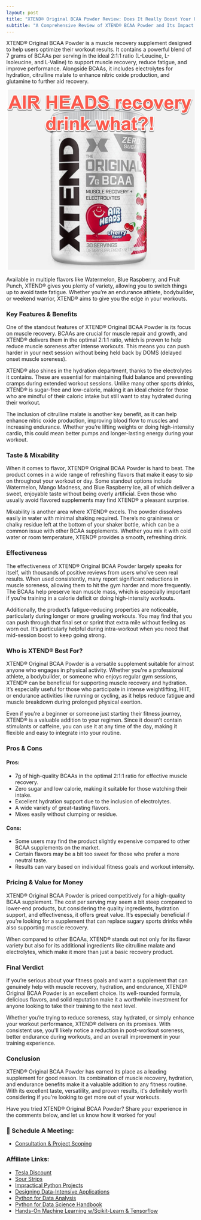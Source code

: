 ```yaml
---
layout: post
title: "XTEND® Original BCAA Powder Review: Does It Really Boost Your Performance?"
subtitle: "A Comprehensive Review of XTEND® BCAA Powder and Its Impact on Muscle Recovery, Hydration, and Performance"
---
```


XTEND® Original BCAA Powder is a muscle recovery supplement designed to help users optimize their workout results. It contains a powerful blend of 7 grams of BCAAs per serving in the ideal 2:1:1 ratio (L-Leucine, L-Isoleucine, and L-Valine) to support muscle recovery, reduce fatigue, and improve performance. Alongside BCAAs, it includes electrolytes for hydration, citrulline malate to enhance nitric oxide production, and glutamine to further aid recovery.

[![IMAGE_ALT](../img/air-heads.jpg)](https://www.youtube.com/watch?v=LvDYgSWT8F0)

Available in multiple flavors like Watermelon, Blue Raspberry, and Fruit Punch, XTEND® gives you plenty of variety, allowing you to switch things up to avoid taste fatigue. Whether you’re an endurance athlete, bodybuilder, or weekend warrior, XTEND® aims to give you the edge in your workouts.

### **Key Features & Benefits**
One of the standout features of XTEND® Original BCAA Powder is its focus on muscle recovery. BCAAs are crucial for muscle repair and growth, and XTEND® delivers them in the optimal 2:1:1 ratio, which is proven to help reduce muscle soreness after intense workouts. This means you can push harder in your next session without being held back by DOMS (delayed onset muscle soreness).

XTEND® also shines in the hydration department, thanks to the electrolytes it contains. These are essential for maintaining fluid balance and preventing cramps during extended workout sessions. Unlike many other sports drinks, XTEND® is sugar-free and low-calorie, making it an ideal choice for those who are mindful of their caloric intake but still want to stay hydrated during their workout.

The inclusion of citrulline malate is another key benefit, as it can help enhance nitric oxide production, improving blood flow to muscles and increasing endurance. Whether you’re lifting weights or doing high-intensity cardio, this could mean better pumps and longer-lasting energy during your workout.

### **Taste & Mixability**
When it comes to flavor, XTEND® Original BCAA Powder is hard to beat. The product comes in a wide range of refreshing flavors that make it easy to sip on throughout your workout or day. Some standout options include Watermelon, Mango Madness, and Blue Raspberry Ice, all of which deliver a sweet, enjoyable taste without being overly artificial. Even those who usually avoid flavored supplements may find XTEND® a pleasant surprise.

Mixability is another area where XTEND® excels. The powder dissolves easily in water with minimal shaking required. There’s no graininess or chalky residue left at the bottom of your shaker bottle, which can be a common issue with other BCAA supplements. Whether you mix it with cold water or room temperature, XTEND® provides a smooth, refreshing drink.

### **Effectiveness**
The effectiveness of XTEND® Original BCAA Powder largely speaks for itself, with thousands of positive reviews from users who’ve seen real results. When used consistently, many report significant reductions in muscle soreness, allowing them to hit the gym harder and more frequently. The BCAAs help preserve lean muscle mass, which is especially important if you’re training in a calorie deficit or doing high-intensity workouts.

Additionally, the product’s fatigue-reducing properties are noticeable, particularly during longer or more grueling workouts. You may find that you can push through that final set or sprint that extra mile without feeling as worn out. It’s particularly helpful during intra-workout when you need that mid-session boost to keep going strong.

### **Who is XTEND® Best For?**
XTEND® Original BCAA Powder is a versatile supplement suitable for almost anyone who engages in physical activity. Whether you're a professional athlete, a bodybuilder, or someone who enjoys regular gym sessions, XTEND® can be beneficial for supporting muscle recovery and hydration. It’s especially useful for those who participate in intense weightlifting, HIIT, or endurance activities like running or cycling, as it helps reduce fatigue and muscle breakdown during prolonged physical exertion.

Even if you're a beginner or someone just starting their fitness journey, XTEND® is a valuable addition to your regimen. Since it doesn’t contain stimulants or caffeine, you can use it at any time of the day, making it flexible and easy to integrate into your routine.

### **Pros & Cons**
#### **Pros:**
- 7g of high-quality BCAAs in the optimal 2:1:1 ratio for effective muscle recovery.
- Zero sugar and low calorie, making it suitable for those watching their intake.
- Excellent hydration support due to the inclusion of electrolytes.
- A wide variety of great-tasting flavors.
- Mixes easily without clumping or residue.
#### **Cons:**
- Some users may find the product slightly expensive compared to other BCAA supplements on the market.
- Certain flavors may be a bit too sweet for those who prefer a more neutral taste.
- Results can vary based on individual fitness goals and workout intensity.
### **Pricing & Value for Money**
XTEND® Original BCAA Powder is priced competitively for a high-quality BCAA supplement. The cost per serving may seem a bit steep compared to lower-end products, but considering the quality ingredients, hydration support, and effectiveness, it offers great value. It’s especially beneficial if you’re looking for a supplement that can replace sugary sports drinks while also supporting muscle recovery.

When compared to other BCAAs, XTEND® stands out not only for its flavor variety but also for its additional ingredients like citrulline malate and electrolytes, which make it more than just a basic recovery product.

### **Final Verdict**
If you’re serious about your fitness goals and want a supplement that can genuinely help with muscle recovery, hydration, and endurance, XTEND® Original BCAA Powder is an excellent choice. Its well-rounded formula, delicious flavors, and solid reputation make it a worthwhile investment for anyone looking to take their training to the next level.

Whether you’re trying to reduce soreness, stay hydrated, or simply enhance your workout performance, XTEND® delivers on its promises. With consistent use, you'll likely notice a reduction in post-workout soreness, better endurance during workouts, and an overall improvement in your training experience.

### **Conclusion**
XTEND® Original BCAA Powder has earned its place as a leading supplement for good reason. Its combination of muscle recovery, hydration, and endurance benefits make it a valuable addition to any fitness routine. With its excellent taste, versatility, and proven results, it's definitely worth considering if you're looking to get more out of your workouts.

Have you tried XTEND® Original BCAA Powder? Share your experience in the comments below, and let us know how it worked for you!

### 📅 Schedule A Meeting:
- [Consultation & Project Scoping](https://calendly.com/kadad1312/1-on-1?back=1&month=2024-01)
### Affiliate Links:
- [Tesla Discount](https://ts.la/khaled835973)
- [Sour Strips](https://amzn.to/3EDWUM7)
- [Impractical Python Projects](https://amzn.to/3JpCpWH)
- [Designing Data-Intensive Applications](https://amzn.to/3Hgh5Sj)
- [Python for Data Analysis](https://amzn.to/3D0C8pl)
- [Python for Data Science Handbook](https://amzn.to/3XnZ1ez)
- [Hands-On Machine Learning w/Scikit-Learn & Tensorflow](https://amzn.to/3QTWoyt)